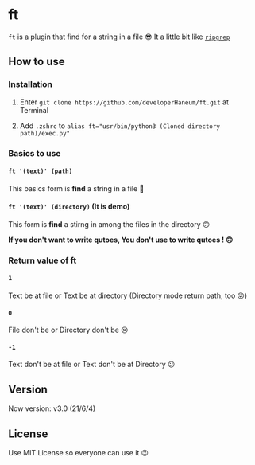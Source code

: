 # ft

`ft` is a plugin that find for a string in a file 😎 It a little bit like [`ripgrep`](https://github.com/BurntSushi/ripgrep)

## How to use

### Installation
1. Enter `git clone https://github.com/developerHaneum/ft.git` at Terminal

2. Add `.zshrc` to `alias ft="usr/bin/python3 (Cloned directory path)/exec.py"`

### Basics to use

#### `ft '(text)' (path)`
This basics form is **find** a string in a file 🙂

#### `ft '(text)' (directory)` (It is demo)
This form is **find** a stirng in among the files in the directory 🙃

**If you don't want to write qutoes, You don't use to write  qutoes ! 🙃**

### Return value of ft

#### `1`
Text be at file or Text be at directory (Directory mode return path, too 😝)

#### `0`
File don't be or Directory don't be 😢

#### `-1`
Text don't be at file or Text don't be at Directory 😕

## Version
Now version: v3.0 (21/6/4)

## License
Use MIT License so everyone can use it 😉
